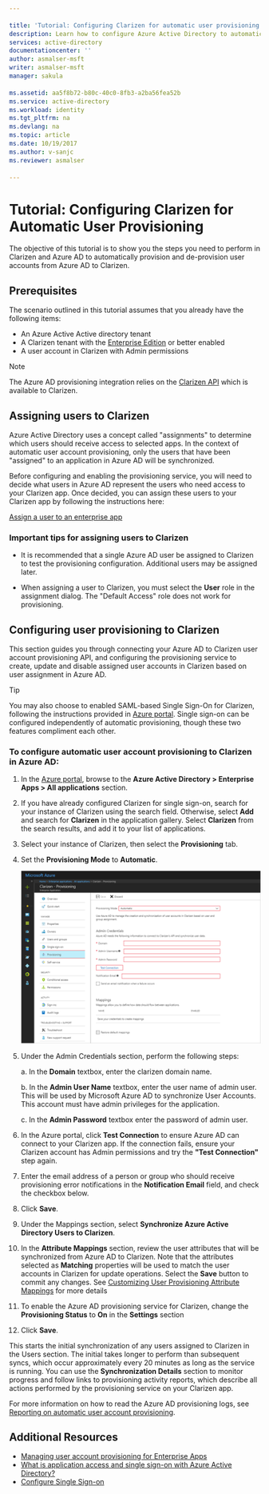 ```yaml
---

title: 'Tutorial: Configuring Clarizen for automatic user provisioning with Azure Active Directory | Microsoft Docs'
description: Learn how to configure Azure Active Directory to automatically provision and de-provision user accounts to Clarizen.
services: active-directory
documentationcenter: ''
author: asmalser-msft
writer: asmalser-msft
manager: sakula

ms.assetid: aa5f8b72-b80c-40c0-8fb3-a2ba56fea52b
ms.service: active-directory
ms.workload: identity
ms.tgt_pltfrm: na
ms.devlang: na
ms.topic: article
ms.date: 10/19/2017
ms.author: v-sanjc
ms.reviewer: asmalser

---
```


# Tutorial: Configuring Clarizen for Automatic User Provisioning

The objective of this tutorial is to show you the steps you need to perform in Clarizen and Azure AD to automatically provision and de-provision user accounts from Azure AD to Clarizen.

## Prerequisites

The scenario outlined in this tutorial assumes that you already have the following items:

*   An Azure Active Active directory tenant
*   A Clarizen tenant with the [Enterprise Edition](https://www.clarizen.com/product/pricing/) or better enabled 
*   A user account in Clarizen with Admin permissions 

> [!NOTE] 
> The Azure AD provisioning integration relies on the [Clarizen API](https://api.clarizen.com/V2.0/services/) which is available to Clarizen.

## Assigning users to Clarizen

Azure Active Directory uses a concept called "assignments" to determine which users should receive access to selected apps. In the context of automatic user account provisioning, only the users that have been "assigned" to an application in Azure AD will be synchronized. 

Before configuring and enabling the provisioning service, you will need to decide what users in Azure AD represent the users who need access to your Clarizen app. Once decided, you can assign these users to your Clarizen app by following the instructions here:

[Assign a user to an enterprise app](active-directory-coreapps-assign-user-azure-portal.md)

### Important tips for assigning users to Clarizen

*	It is recommended that a single Azure AD user be assigned to Clarizen to test the provisioning configuration. Additional users may be assigned later.

*	When assigning a user to Clarizen, you must select the **User** role in the assignment dialog. The "Default Access" role does not work for provisioning.

## Configuring user provisioning to Clarizen 

This section guides you through connecting your Azure AD to Clarizen user account provisioning API, and configuring the provisioning service to create, update and disable assigned user accounts in Clarizen based on user assignment in Azure AD.

> [!TIP]
> You may also choose to enabled SAML-based Single Sign-On for Clarizen, following the instructions provided in [Azure portal](https://portal.azure.com). Single sign-on can be configured independently of automatic provisioning, though these two features compliment each other.

### To configure automatic user account provisioning to Clarizen in Azure AD:

1)	In the [Azure portal](https://portal.azure.com), browse to the **Azure Active Directory > Enterprise Apps > All applications**  section.

2) If you have already configured Clarizen for single sign-on, search for your instance of Clarizen using the search field. Otherwise, select **Add** and search for **Clarizen** in the application gallery. Select **Clarizen** from the search results, and add it to your list of applications.

3)	Select your instance of Clarizen, then select the **Provisioning** tab.

4)	Set the **Provisioning Mode** to **Automatic**.

    ![Clarizen Provisioning](media/active-directory-saas-clarizen-provisioning-tutorial/clarizenazureprovisioning.png)
    
5) Under the Admin Credentials section, perform the following steps:
   
    a. In the **Domain** textbox, enter the clarizen domain name.
    
    b. In the **Admin User Name** textbox, enter the user name of admin user. This will be used by Microsoft Azure AD to synchronize User Accounts. This account must have admin privileges for the application.
    
    c. In the **Admin Password** textbox enter the password of admin user.

6) In the Azure portal, click **Test Connection** to ensure Azure AD can connect to your Clarizen app. If the connection fails, ensure your Clarizen account has Admin permissions and try the **"Test Connection"** step again.

7) Enter the email address of a person or group who should receive provisioning error notifications in the **Notification Email** field, and check the checkbox below.

8) Click **Save**. 

9) Under the Mappings section, select **Synchronize Azure Active Directory Users to Clarizen**.

10) In the **Attribute Mappings** section, review the user attributes that will be synchronized from Azure AD to Clarizen. Note that the attributes selected as **Matching** properties will be used to match the user accounts in Clarizen for update operations. Select the **Save** button to commit any changes. See [Customizing User Provisioning Attribute Mappings](active-directory-saas-customizing-attribute-mappings.md) for more details

11) To enable the Azure AD provisioning service for Clarizen, change the **Provisioning Status** to **On** in the **Settings** section

12) Click **Save**. 

This starts the initial synchronization of any users assigned to Clarizen in the Users section. The initial takes longer to perform than subsequent syncs, which occur approximately every 20 minutes as long as the service is running. You can use the **Synchronization Details** section to monitor progress and follow links to provisioning activity reports, which describe all actions performed by the provisioning service on your Clarizen app.

For more information on how to read the Azure AD provisioning logs, see [Reporting on automatic user account provisioning](https://docs.microsoft.com/en-us/azure/active-directory/active-directory-saas-provisioning-reporting).

## Additional Resources

* [Managing user account provisioning for Enterprise Apps](active-directory/active-directory-enterprise-apps-manage-provisioning.md)
* [What is application access and single sign-on with Azure Active Directory?](active-directory/active-directory-appssoaccess-whatis.md)
* [Configure Single Sign-on](active-directory/active-directory-saas-clarizen-tutorial.md)
